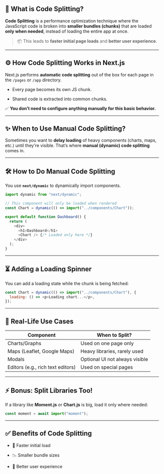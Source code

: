 


## 🧠 What is Code Splitting?

**Code Splitting** is a performance optimization technique where the JavaScript code is broken into **smaller bundles (chunks)** that are loaded **only when needed**, instead of loading the entire app at once.

> 📦 This leads to **faster initial page loads** and **better user experience**.

---

## ⚙️ How Code Splitting Works in Next.js

Next.js performs **automatic code splitting** out of the box for each page in the `/pages` or `/app` directory.

- Every page becomes its own JS chunk.
    
- Shared code is extracted into common chunks.
    

✅ **You don’t need to configure anything manually for this basic behavior.**

---

## ✨ When to Use Manual Code Splitting?

Sometimes you want to **delay loading** of heavy components (charts, maps, etc.) until they're visible. That’s where **manual (dynamic) code splitting** comes in.

---

## 🛠️ How to Do Manual Code Splitting

You use **`next/dynamic`** to dynamically import components.

```javascript
import dynamic from "next/dynamic";

// This component will only be loaded when rendered
const Chart = dynamic(() => import("../components/Chart"));

export default function Dashboard() {
  return (
    <div>
      <h1>Dashboard</h1>
      <Chart /> {/* Loaded only here */}
    </div>
  );
}
```

---

## ⏳ Adding a Loading Spinner

You can add a loading state while the chunk is being fetched:

```js
const Chart = dynamic(() => import("../components/Chart"), {
  loading: () => <p>Loading chart...</p>,
});
```

---

## 🧩 Real-Life Use Cases

|Component|When to Split?|
|---|---|
|Charts/Graphs|Used on one page only|
|Maps (Leaflet, Google Maps)|Heavy libraries, rarely used|
|Modals|Optional UI not always visible|
|Editors (e.g., rich text editors)|Used on special pages|

---

## ⚡ Bonus: Split Libraries Too!

If a library like **Moment.js** or **Chart.js** is big, load it only where needed:

```js
const moment = await import("moment");
```

---

## ✅ Benefits of Code Splitting

- 🚀 Faster initial load
    
- 📉 Smaller bundle sizes
    
- 🧠 Better user experience

